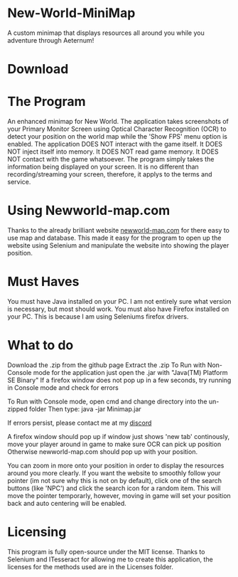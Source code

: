 # New-World-MiniMap
A custom minimap that displays resources all around you while you adventure through Aeternum!

# Download


# The Program
An enhanced minimap for New World. The application takes screenshots of your Primary Monitor Screen using Optical Character Recognition (OCR) to detect your position on the world map while the 'Show FPS' menu option is enabled. The application DOES NOT interact with the game itself. It DOES NOT inject itself into memory. It DOES NOT read game memory. It DOES NOT contact with the game whatsoever. The program simply takes the information being displayed on your screen. It is no different than recording/streaming your screen, therefore, it applys to the terms and service.

# Using Newworld-map.com
Thanks to the already brilliant website [newworld-map.com](https://newworld-map.com) for there easy to use map and database. This made it easy for the program to open up the website using Selenium and manipulate the website into showing the player position.

# Must Haves
You must have Java installed on your PC. I am not entirely sure what version is necessary, but most should work.
You must also have Firefox installed on your PC. This is because I am using Seleniums firefox drivers.

# What to do
Download the .zip from the github page
Extract the .zip
To Run with Non-Console mode for the application just open the .jar with "Java(TM) Platform SE Binary"
  If a firefox window does not pop up in a few seconds, try running in Console mode and check for errors

To Run with Console mode, open cmd and change directory into the un-zipped folder
  Then type: java -jar Minimap.jar

If errors persist, please contact me at my [discord](https://discord.gg/HxsTVM3wB2)

A firefox window should pop up
  if window just shows 'new tab' continously, move your player around in game to make sure OCR can pick up position
Otherwise newworld-map.com should pop up with your position.

You can zoom in more onto your position in order to display the resources around you more clearly.
If you want the website to smoothly follow your pointer (im not sure why this is not on by default), click one of the search buttons (like 'NPC') and click the search icon for a random item. This will move the pointer temporarly, however, moving in game will set your position back and auto centering will be enabled.

# Licensing
This program is fully open-source under the MIT license. Thanks to Selenium and ITesseract for allowing me to create this application, the licenses for the methods used are in the Licenses folder. 
